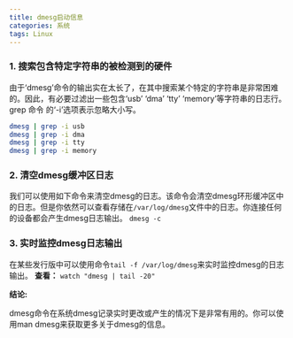 ```yaml
---
title: dmesg启动信息
categories: 系统
tags: Linux
---
```


### 1. 搜索包含特定字符串的被检测到的硬件

由于‘dmesg’命令的输出实在太长了，在其中搜索某个特定的字符串是非常困难的。因此，有必要过滤出一些包含‘usb’ ‘dma’ ‘tty’ ‘memory’等字符串的日志行。grep 命令 的‘-i’选项表示忽略大小写。

```bash
dmesg | grep -i usb
dmesg | grep -i dma
dmesg | grep -i tty
dmesg | grep -i memory
```

### 2. 清空dmesg缓冲区日志

我们可以使用如下命令来清空dmesg的日志。该命令会清空dmesg环形缓冲区中的日志。但是你依然可以查看存储在`/var/log/dmesg`文件中的日志。你连接任何的设备都会产生dmesg日志输出。
`dmesg -c`

### 3. 实时监控dmesg日志输出

在某些发行版中可以使用命令`tail -f /var/log/dmesg`来实时监控dmesg的日志输出。
**查看：**
`watch "dmesg | tail -20"`

**结论:**

dmesg命令在系统dmesg记录实时更改或产生的情况下是非常有用的。你可以使用man dmesg来获取更多关于dmesg的信息。
